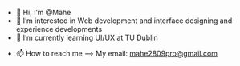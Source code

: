 - 👋 Hi, I’m @Mahe
- 👀 I’m interested in Web development and interface designing and experience developments
- 🌱 I’m currently learning UI/UX at TU Dublin
<!-- - 💞️ I’m looking to collaborate on ... -->
- 📫 How to reach me --> My email: mahe2809pro@gmail.com

<!---
Mahe2809/Mahe2809 is a ✨ special ✨ repository because its `README.md` (this file) appears on your GitHub profile.
You can click the Preview link to take a look at your changes.
--->
